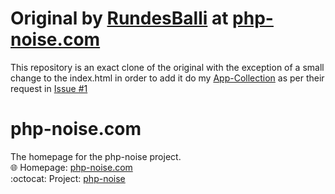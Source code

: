 # Original by [RundesBalli](https://github.com/RundesBalli) at [php-noise.com](https://github.com/RundesBalli/php-noise.com)
This repository is an exact clone of the original with the exception of a small change to the index.html in order to add it do my [App-Collection](https://github.com/Griefed/docker-App-Collection) as per their request in [Issue #1](https://github.com/RundesBalli/php-noise.com/issues/1#issuecomment-764540304)


# php-noise.com
The homepage for the php-noise project.  
:globe_with_meridians: Homepage: [php-noise.com](https://php-noise.com)  
:octocat: Project: [php-noise](https://github.com/RundesBalli/php-noise)
